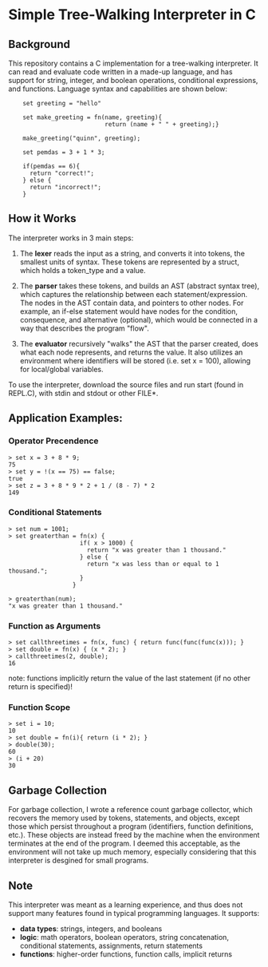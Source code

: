 # Simple Tree-Walking Interpreter in C
## Background
This repository contains a C implementation for a tree-walking interpreter. It can read and evaluate code written in a made-up language, and has support for string, integer, and boolean operations, conditional expressions, and functions. Language syntax and capabilities are shown below:

```
    set greeting = "hello"

    set make_greeting = fn(name, greeting){ 
                           return (name + " " + greeting);}

    make_greeting("quinn", greeting);

    set pemdas = 3 + 1 * 3;

    if(pemdas == 6){
      return "correct!";
    } else {
      return "incorrect!";
    }

```

## How it Works

The interpreter works in 3 main steps:
1. The **lexer** reads the input as a string, and converts it into tokens, the smallest units of syntax. These tokens are represented by a struct, which holds a token_type and a value.
   
2. The **parser** takes these tokens, and builds an AST (abstract syntax tree), which captures the relationship between each statement/expression. The nodes in the AST contain data, and pointers to other nodes.
   For example, an if-else statement would have nodes for the condition, consequence, and alternative (optional), which would be connected in a way that describes the program "flow".
  
3. The **evaluator** recursively "walks" the AST that the parser created, does what each node represents, and returns the value. It also utilizes an environment where identifiers will be stored (i.e. set x = 100), allowing for local/global variables.

To use the interpreter, download the source files and run start (found in REPL.C), with stdin and stdout or other FILE*.

## Application Examples:

### Operator Precendence
```
> set x = 3 + 8 * 9;
75
> set y = !(x == 75) == false;
true
> set z = 3 + 8 * 9 * 2 + 1 / (8 - 7) * 2
149
```

### Conditional Statements
```
> set num = 1001;
> set greaterthan = fn(x) {
                    if( x > 1000) {
                      return "x was greater than 1 thousand."
                    } else {
                      return "x was less than or equal to 1 thousand.";
                    }
                  }

> greaterthan(num);
"x was greater than 1 thousand."
```

### Function as Arguments
```
> set callthreetimes = fn(x, func) { return func(func(func(x))); }
> set double = fn(x) { (x * 2); }
> callthreetimes(2, double);
16
```
note: functions implicitly return the value of the last statement (if no other return is specified)!

### Function Scope
```
> set i = 10;
10
> set double = fn(i){ return (i * 2); }
> double(30);
60
> (i + 20)
30
```

## Garbage Collection
For garbage collection, I wrote a reference count garbage collector, which recovers the memory used by tokens, statements, and objects, except those which persist throughout a program (identifiers, function definitions, etc.). These objects are instead freed by the machine when the environment terminates at the end of the program. I deemed this acceptable, as the environment will not take up much memory, especially considering that this interpreter is desgined for small programs.

## Note
This interpreter was meant as a learning experience, and thus does not support many features found in typical programming languages. 
It supports: 
- **data types**: strings, integers, and booleans
- **logic**: math operators, boolean operators, string concatenation, conditional statements, assignments, return statements
- **functions**: higher-order functions, function calls, implicit returns
